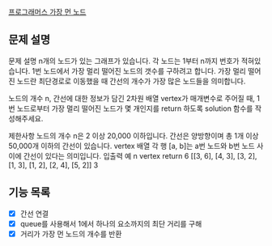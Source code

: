 [프로그래머스 가장 먼 노드](https://school.programmers.co.kr/learn/courses/30/lessons/49189)

## 문제 설명

문제 설명
n개의 노드가 있는 그래프가 있습니다. 각 노드는 1부터 n까지 번호가 적혀있습니다. 1번 노드에서 가장 멀리 떨어진 노드의 갯수를 구하려고 합니다. 가장 멀리 떨어진 노드란 최단경로로 이동했을 때 간선의 개수가 가장 많은 노드들을 의미합니다.

노드의 개수 n, 간선에 대한 정보가 담긴 2차원 배열 vertex가 매개변수로 주어질 때, 1번 노드로부터 가장 멀리 떨어진 노드가 몇 개인지를 return 하도록 solution 함수를 작성해주세요.

제한사항
노드의 개수 n은 2 이상 20,000 이하입니다.
간선은 양방향이며 총 1개 이상 50,000개 이하의 간선이 있습니다.
vertex 배열 각 행 [a, b]는 a번 노드와 b번 노드 사이에 간선이 있다는 의미입니다.
입출력 예
n vertex return
6 [[3, 6], [4, 3], [3, 2], [1, 3], [1, 2], [2, 4], [5, 2]] 3

## 기능 목록

- [x] 간선 연결
- [x] queue를 사용해서 1에서 하나의 요소까지의 최단 거리를 구해
- [x] 거리가 가장 먼 노드의 개수를 반환
